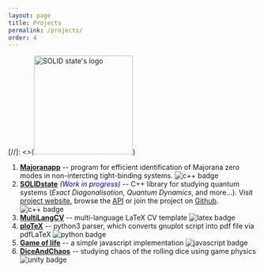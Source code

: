 ```yaml
---
layout: page
title: Projects
permalink: /projects/
order: 4
---
```


[//]: <>(<img src="../logo.png" alt="SOLID state's logo" width="200"/>)
1. [**Majoranapp**][majorana] -- program for efficient identification of Majorana zero modes in non-intercting tight-binding systems. 
![c++ badge](https://img.shields.io/badge/-C++17-blue?logo="c++")
2. [**SOLIDstate**][solid] 
<span style="color:blue">*(Work in progress)*</span> -- C++ library for studying quantum systems 
(*Exact Diagonalisation*, *Quantum Dynamics*, and more...). 
Visit [project website][solid], browse the [API][api] or join the project on [Github][github].
![c++ badge](https://img.shields.io/badge/-C++17-blue?logo="c++")
3. [**MultiLangCV**][CV] -- multi-language LaTeX CV template
![latex badge](https://img.shields.io/badge/-LaTeX-green?logo=latex)
4. [**ploTeX**][plotex] -- python3 parser, which converts gnuplot script into pdf file via pdfLaTeX
![python badge](https://img.shields.io/badge/-python3.6-blue?logo=python&logoColor=yellow)
5. [**Game of life**][GoL-JS] -- a simple javascript implementation
![javascript badge](https://img.shields.io/badge/-javascript-black?logo=javascript)
6. [**DiceAndChaos**][Dice] -- studying chaos of the rolling dice using game physics 
![unity badge](https://img.shields.io/badge/-Unity3D-black?logo=unity)

[majorana]: https://github.com/andywiecko/Majoranapp/
[solid]: https://andywiecko.github.io/SOLIDstate/
[api]: https://andywiecko.github.io/SOLIDstate/api/index.html
[github]: https://github.com/andywiecko/SOLIDstate/
[CV]: https://github.com/andywiecko/MultiLangCV/
[plotex]: https://github.com/andywiecko/plotex/
[GoL-JS]: https://andywiecko.github.io/GameOfLife-JS/
[Dice]: https://github.com/andywiecko/DiceAndChaos
